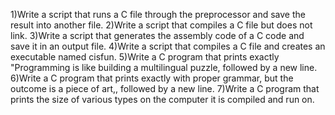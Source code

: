 1)Write a script that runs a C file through the preprocessor and save the result into another file.
2)Write a script that compiles a C file but does not link.
3)Write a script that generates the assembly code of a C code and save it in an output file.
4)Write a script that compiles a C file and creates an executable named cisfun.
5)Write a C program that prints exactly "Programming is like building a multilingual puzzle, followed by a new line.
6)Write a C program that prints exactly with proper grammar, but the outcome is a piece of art,, followed by a new line.
7)Write a C program that prints the size of various types on the computer it is compiled and run on.